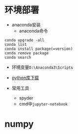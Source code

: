 # 环境部署
- anaconda安装
    - anaconda命令
```
conda upgrade -all
conda list
conda install package(=version)
conda remove package
conda search
```
- 环境变量`D:\Anaconda3\Scripts`

- [python库下载](https://www.lfd.uci.edu/~gohlke/pythonlibs/)

- 常用工具
    - spyder
    - cmd中`jupyter-notebook`

# numpy